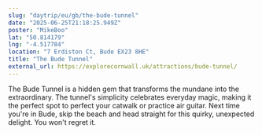 ```yaml
---
slug: "daytrip/eu/gb/the-bude-tunnel"
date: "2025-06-25T21:18:25.949Z"
poster: "MikeBoo"
lat: "50.814179"
lng: "-4.517784"
location: "7 Erdiston Ct, Bude EX23 8HE"
title: "The Bude Tunnel"
external_url: https://explorecornwall.uk/attractions/bude-tunnel/
---
```

The Bude Tunnel is a hidden gem that transforms the mundane into the extraordinary. The tunnel's simplicity celebrates everyday magic, making it the perfect spot to perfect your catwalk or practice air guitar. Next time you're in Bude, skip the beach and head straight for this quirky, unexpected delight. You won't regret it.